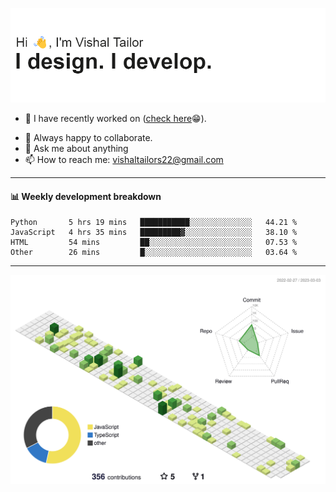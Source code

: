 ![Hi, I'm Vishal Tailor. I design. I develop.](https://github.com/vishaltailors/vishaltailors/blob/main/header.png?raw=true)

- 🔭 I have recently worked on ([check here](https://vishaltailor.com)😁).
<!-- - 🎦 Currently watching: JavaScript: The Hard Parts By Will Sentance. -->
- 👯 Always happy to collaborate.
- 💬 Ask me about anything
- 📫 How to reach me: <a href="mailto:vishaltailors22@gmail.com">vishaltailors22@gmail.com</a>

<hr /> 
<h4>📊 Weekly development breakdown</h4>
<!--START_SECTION:waka-->

```text
Python       5 hrs 19 mins   ███████████░░░░░░░░░░░░░░   44.21 %
JavaScript   4 hrs 35 mins   █████████▓░░░░░░░░░░░░░░░   38.10 %
HTML         54 mins         ██░░░░░░░░░░░░░░░░░░░░░░░   07.53 %
Other        26 mins         █░░░░░░░░░░░░░░░░░░░░░░░░   03.64 %
```

<!--END_SECTION:waka-->
<hr /> 

![](./profile-3d-contrib/profile-green-animate.svg)
